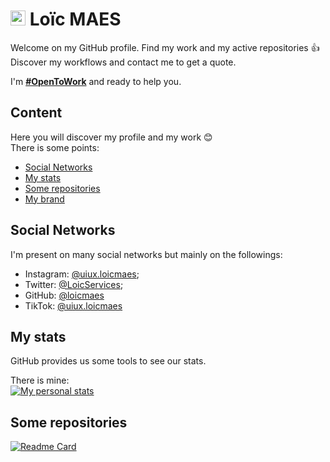 # <img src="https://www.maesloic.fr/assets/img/logo_black.svg" height="24" /> Loïc MAES

Welcome on my GitHub profile. Find my work and my active repositories 👍  
Discover my workflows and contact me to get a quote.

I'm [**#OpenToWork**](https://www.maesloic.fr/contact) and ready to help you.

## Content

Here you will discover my profile and my work 😊  
There is some points:
- [Social Networks](#social)
- [My stats](#stats)
- [Some repositories](#repos)
- [My brand](#brand)

## <a name="social"></a>Social Networks

I'm present on many social networks but mainly on the followings:
- Instagram: [@uiux.loicmaes](https://www.instagram.com/uiux.loicmaes);
- Twitter: [@LoicServices](https://www.twitter.com/LoicServices);
- GitHub: [@loicmaes](https://www.gihtub.com/loicmaes)
- TikTok: [@uiux.loicmaes](https://www.tiktok.com/@uiux.loicmaes)

## <a name="stats"></a>My stats

GitHub provides us some tools to see our stats.

There is mine:  
[![My personal stats](https://github-readme-stats.vercel.app/api?username=loicmaes&show_icons=true&theme=vue)](https://www.github.com/loicmaes)

## <a name="repos"></a>Some repositories

[![Readme Card](https://github-readme-stats.vercel.app/api/pin/?username=loicmaes&repo=express-api-sample&theme=vue)](https://www.github.com/loicmaes/express-api-sample)

<!-- ## <a name="brand"></a>My Brand -->
